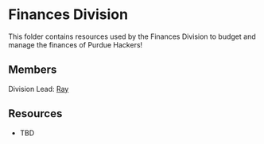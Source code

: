 # Finances Division

This folder contains resources used by the Finances Division to budget and manage the finances of Purdue Hackers!

## Members

Division Lead: [Ray](https://github.com/purduehackers/dark-forest/blob/main/people/organizers/rayhanadev.md)

## Resources

- TBD

